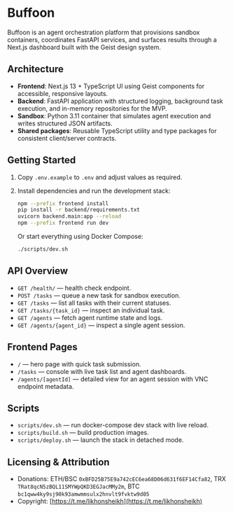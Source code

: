 # Buffoon

Buffoon is an agent orchestration platform that provisions sandbox containers, coordinates FastAPI services, and surfaces results through a Next.js dashboard built with the Geist design system.

## Architecture

- **Frontend**: Next.js 13 + TypeScript UI using Geist components for accessible, responsive layouts.
- **Backend**: FastAPI application with structured logging, background task execution, and in-memory repositories for the MVP.
- **Sandbox**: Python 3.11 container that simulates agent execution and writes structured JSON artifacts.
- **Shared packages**: Reusable TypeScript utility and type packages for consistent client/server contracts.

## Getting Started

1. Copy `.env.example` to `.env` and adjust values as required.
2. Install dependencies and run the development stack:

   ```bash
   npm --prefix frontend install
   pip install -r backend/requirements.txt
   uvicorn backend.main:app --reload
   npm --prefix frontend run dev
   ```

   Or start everything using Docker Compose:

   ```bash
   ./scripts/dev.sh
   ```

## API Overview

- `GET /health/` — health check endpoint.
- `POST /tasks` — queue a new task for sandbox execution.
- `GET /tasks` — list all tasks with their current statuses.
- `GET /tasks/{task_id}` — inspect an individual task.
- `GET /agents` — fetch agent runtime state and logs.
- `GET /agents/{agent_id}` — inspect a single agent session.

## Frontend Pages

- `/` — hero page with quick task submission.
- `/tasks` — console with live task list and agent dashboards.
- `/agents/[agentId]` — detailed view for an agent session with VNC endpoint metadata.

## Scripts

- `scripts/dev.sh` — run docker-compose dev stack with live reload.
- `scripts/build.sh` — build production images.
- `scripts/deploy.sh` — launch the stack in detached mode.

## Licensing & Attribution

- Donations: ETH/BSC `0xBFD25B75E9a742cEC6ea68D06d631f6EF14Cfa82`, TRX `TRat8qcN5zBQL11SMYWpQKD3EGJacMMy2m`, BTC `bc1qww4ky9sj90k93amwmmsulx2hnvlt9fvktw9d05`
- Copyright: [https://t.me/likhonsheikh](https://t.me/likhonsheikh)
